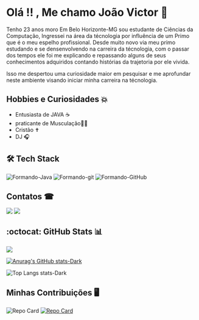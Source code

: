 
# Olá !! , Me chamo João Victor 👋

Tenho 23 anos moro Em Belo Horizonte-MG sou estudante de Ciências da Computação, Ingressei na área da técnologia por influência de um Primo que é o meu espelho profissional. Desde muito novo via meu primo estudando e se densenvolvendo na carreira da técnologia, com o passar dos tempos ele foi me explicando e repassando alguns de seus conhecimentos adquiridos contando histórias da trajetoria por ele vivida.

Isso me despertou uma curiosidade maior em pesquisar e me aprofundar neste ambiente visando iniciar minha carreira na técnologia. 

## Hobbies e Curiosidades 💥

- Entusiasta de JAVA ☕  
- praticante de Musculação🏋️‍♀️ 
- Cristão ✝
- DJ 🎧

## 🛠 Tech Stack

<img align="center" alt="Formando-Java"  src="https://img.shields.io/badge/java-%23ED8B00.svg?style=for-the-badge&logo=openjdk&logoColor=white">
<img align="center" alt="Formando-git"  src="https://img.shields.io/badge/GIT-E44C30?style=for-the-badge&logo=git&logoColor=white">
<img align="center" alt="Formando-GitHub"  src="https://img.shields.io/badge/github-%23121011.svg?style=for-the-badge&logo=github&logoColor=white">



## Contatos ☎
 <a href="joaovictor.conceicao36@gmail.com" alt="Gmail">
  <img src="https://img.shields.io/badge/Gmail-D14836?style=for-the-badge&logo=gmail&logoColor=white" /></a>

  <a href="https://www.linkedin.com/in/joaovictor36/" alt="Linkedin">
  <img src="https://img.shields.io/badge/LinkedIn-0077B5?style=for-the-badge&logo=linkedin&logoColor=white" /></a>

## :octocat: GitHub Stats 📊
<a href="https://hits.seeyoufarm.com"><img src="https://hits.seeyoufarm.com/api/count/incr/badge.svg?url=https%3A%2F%2Fgithub.com%2FJoao-V36&count_bg=%2379C83D&title_bg=%23555555&icon=&icon_color=%23E7E7E7&title=hits&edge_flat=false"/></a>

[![Anurag's GitHub stats-Dark](https://github-readme-stats.vercel.app/api?username=Joao-V36&theme=dark#gh-dark-mode-only)](https://github.com/anuraghazra/github-readme-stats)

 ![Top Langs stats-Dark](https://github-readme-stats.vercel.app/api/top-langs/?username=Joao-V36&layout=compact&theme=dark#gh-dark-mode-only)

 ## Minhas Contribuições 🖥

![Repo Card](https://github-readme-stats.vercel.app/api/pin/?username=Joao-V36&repo=TecTreinamentos&bg_color=000&border_color=30A3DC&show_icons=true&icon_color=30A3DC&title_color=E94D5F&text_color=FFF)
[![Repo Card](https://github-readme-stats.vercel.app/api/pin/?username=Joao-V36&repo=dio-lab-open-source&bg_color=000&border_color=30A3DC&show_icons=true&icon_color=30A3DC&title_color=E94D5F&text_color=FFF)](https://github.com/Joao-V36/dio-lab-open-source.git)

